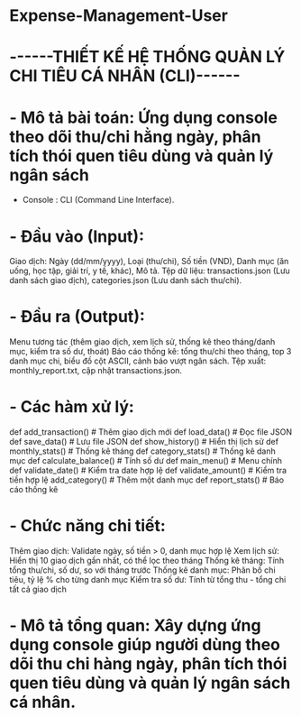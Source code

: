 # Expense-Management-User
# ------THIẾT KẾ HỆ THỐNG QUẢN LÝ CHI TIÊU CÁ NHÂN (CLI)------

# - Mô tả bài toán: Ứng dụng console theo dõi thu/chi hằng ngày, phân tích thói quen tiêu dùng và quản lý ngân sách
+ Console : CLI (Command Line Interface).
# - Đầu vào (Input):
Giao dịch: Ngày (dd/mm/yyyy), Loại (thu/chi), Số tiền (VND), Danh mục (ăn uống, học tập, giải trí, y tế, khác), Mô tả. 
Tệp dữ liệu: transactions.json (Lưu danh sách giao dịch), categories.json (Lưu danh sách thu/chi).
# - Đầu ra (Output): 
Menu tương tác (thêm giao dịch, xem lịch sử, thống kê theo tháng/danh mục, kiểm tra số dư, thoát)
Báo cáo thống kê: tổng thu/chi theo tháng, top 3 danh mục chi, biểu đồ cột ASCII, cảnh báo vượt ngân sách.
Tệp xuất: monthly_report.txt, cập nhật transactions.json.
# - Các hàm xử lý:
def add_transaction() # Thêm giao dịch mới 
def load_data() # Đọc file JSON 
def save_data() # Lưu file JSON 
def show_history() # Hiển thị lịch sử 
def monthly_stats() # Thống kê tháng 
def category_stats() # Thống kê danh mục 
def calculate_balance() # Tính số dư 
def main_menu() # Menu chính 
def validate_date() # Kiểm tra date hợp lệ
def validate_amount() # Kiểm tra tiền hợp lệ
add_category() # Thêm một danh mục
def report_stats() # Báo cáo thống kê
# - Chức năng chi tiết:
Thêm giao dịch: Validate ngày, số tiền > 0, danh mục hợp lệ
Xem lịch sử: Hiển thị 10 giao dịch gần nhất, có thể lọc theo tháng
Thống kê tháng: Tính tổng thu/chi, số dư, so với tháng trước
Thống kê danh mục: Phân bố chi tiêu, tỷ lệ % cho từng danh mục
Kiểm tra số dư: Tính từ tổng thu - tổng chi tất cả giao dịch 
# - Mô tả tổng quan: Xây dựng ứng dụng console giúp người dùng theo dõi thu chi hàng ngày, phân tích thói quen tiêu dùng và quản lý ngân sách cá nhân.

